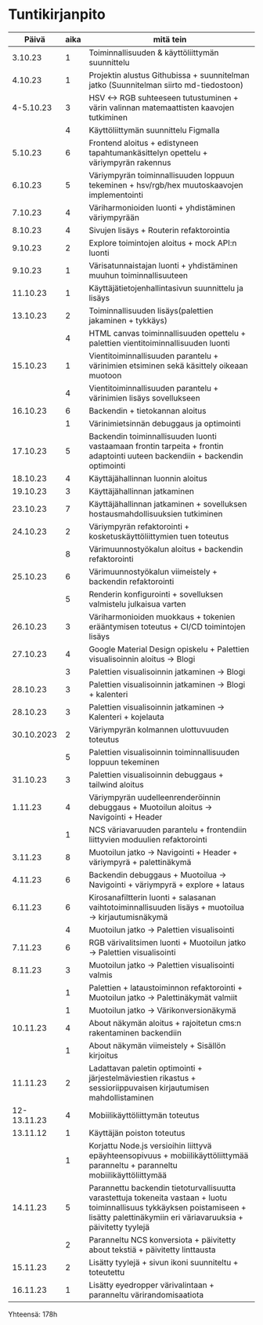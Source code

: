 # Tuntikirjanpito

| Päivä | aika | mitä tein |
| ----- | ---- | --------- |
|3.10.23|1| Toiminnallisuuden & käyttöliittymän suunnittelu|
|4.10.23| 1| Projektin alustus Githubissa + suunnitelman jatko (Suunnitelman siirto md-tiedostoon)|
|4-5.10.23| 3| HSV <-> RGB suhteeseen tutustuminen + värin valinnan matemaattisten kaavojen tutkiminen
||4| Käyttöliittymän suunnittelu Figmalla
|5.10.23|6| Frontend aloitus + edistyneen tapahtumankäsittelyn opettelu + väriympyrän rakennus
|6.10.23|5| Väriympyrän toiminnallisuuden loppuun tekeminen + hsv/rgb/hex muutoskaavojen implementointi
|7.10.23|4| Väriharmonioiden luonti + yhdistäminen väriympyrään
|8.10.23|4| Sivujen lisäys + Routerin refaktorointia
|9.10.23|2| Explore toimintojen aloitus + mock API:n luonti
|9.10.23|1| Värisatunnaistajan luonti + yhdistäminen muuhun toiminnallisuuteen
|11.10.23|1| Käyttäjätietojenhallintasivun suunnittelu ja lisäys
|13.10.23|2| Toiminnallisuuden lisäys(palettien jakaminen + tykkäys)
||4| HTML canvas toiminnallisuuden opettelu + palettien vientitoiminnallisuuden luonti
15.10.23|1| Vientitoiminnallisuuden parantelu + värinimien etsiminen sekä käsittely oikeaan muotoon
||4| Vientitoiminnallisuuden parantelu + värinimien lisäys sovellukseen
|16.10.23|6| Backendin + tietokannan aloitus
||1| Värinimietsinnän debuggaus ja optimointi
|17.10.23|5| Backendin toiminnallisuuden luonti vastaamaan frontin tarpeita + frontin adaptointi uuteen backendiin + backendin optimointi
|18.10.23|4| Käyttäjähallinnan luonnin aloitus
|19.10.23|3| Käyttäjähallinnan jatkaminen
|23.10.23|7| Käyttäjähallinnan jatkaminen + sovelluksen hostausmahdollisuuksien tutkiminen
|24.10.23|2| Väriympyrän refaktorointi + kosketuskäyttöliittymien tuen toteutus
||8| Värimuunnostyökalun aloitus + backendin refaktorointi
|25.10.23|6| Värimuunnostyökalun viimeistely + backendin refaktorointi
||5| Renderin konfigurointi + sovelluksen valmistelu julkaisua varten
|26.10.23|3| Väriharmonioiden muokkaus + tokenien erääntymisen toteutus + CI/CD toimintojen lisäys
|27.10.23|4| Google Material Design opiskelu + Palettien visualisoinnin aloitus -> Blogi 
||3| Palettien visualisoinnin jatkaminen -> Blogi
|28.10.23|3| Palettien visualisoinnin jatkaminen -> Blogi + kalenteri
|28.10.23|3| Palettien visualisoinnin jatkaminen -> Kalenteri + kojelauta
|30.10.2023|2| Väriympyrän kolmannen ulottuvuuden toteutus
||5| Palettien visualisoinnin toiminnallisuuden loppuun tekeminen
|31.10.23|3| Palettien visualisoinnin debuggaus + tailwind aloitus
|1.11.23|4| Väriympyrän uudelleenrenderöinnin debuggaus + Muotoilun aloitus -> Navigointi + Header
||1| NCS väriavaruuden parantelu + frontendiin liittyvien moduulien refaktorointi
3.11.23|8| Muotoilun jatko -> Navigointi + Header + väriympyrä + palettinäkymä
4.11.23|6| Backendin debuggaus + Muotoilua -> Navigointi + väriympyrä + explore + lataus
6.11.23|6| Kirosanafiltterin luonti + salasanan vaihtotoiminnallisuuden lisäys + muotoilua -> kirjautumisnäkymä
||4| Muotoilun jatko -> Palettien visualisointi
|7.11.23|6| RGB värivalitsimen luonti + Muotoilun jatko -> Palettien visualisointi
|8.11.23|3| Muotoilun jatko -> Palettien visualisointi valmis
||1| Palettien + lataustoiminnon refaktorointi + Muotoilun jatko -> Palettinäkymät valmiit
||1| Muotoilun jatko -> Värikonversionäkymä
|10.11.23|4| About näkymän aloitus + rajoitetun cms:n rakentaminen backendiin
||1| About näkymän viimeistely + Sisällön kirjoitus
|11.11.23|2| Ladattavan paletin optimointi + järjestelmäviestien rikastus + sessioriippuvaisen kirjautumisen mahdollistaminen
|12-13.11.23|4| Mobiilikäyttöliittymän toteutus
|13.11.12|1| Käyttäjän poiston toteutus
||1| Korjattu Node.js versioihin liittyvä epäyhteensopivuus + mobiilikäyttöliittymää paranneltu + paranneltu mobiilikäyttöliittymää
|14.11.23|5| Parannettu backendin tietoturvallisuutta varastettuja tokeneita vastaan + luotu toiminnallisuus tykkäyksen poistamiseen + lisätty palettinäkymiin eri väriavaruuksia + päivitetty tyylejä
||2| Paranneltu NCS konversiota + päivitetty about tekstiä + päivitetty linttausta
|15.11.23|2| Lisätty tyylejä + sivun ikoni suunniteltu + toteutettu
|16.11.23|1| Lisätty eyedropper värivalintaan + paranneltu värirandomisaatiota

Yhteensä: 178h